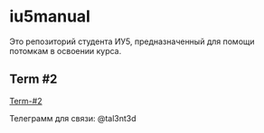 # iu5manual

Это репозиторий студента ИУ5, предназначенный для помощи потомкам в освоении курса.

## Term #2 

[Term-#2](Term-#2/)

Телеграмм для связи: @tal3nt3d
